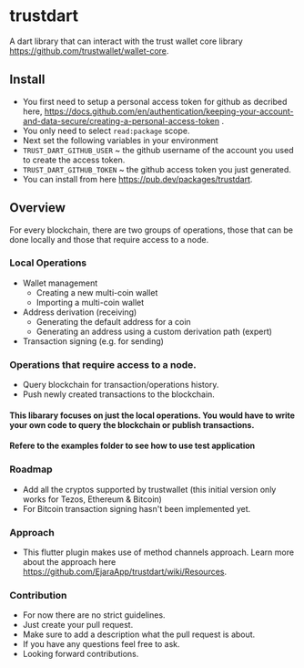 # trustdart
A dart library that can interact with the trust wallet core library https://github.com/trustwallet/wallet-core. 

## Install
- You first need to setup a personal access token for github as decribed here, https://docs.github.com/en/authentication/keeping-your-account-and-data-secure/creating-a-personal-access-token .
- You only need to select `read:package` scope.
- Next set the following variables in your environment 
- `TRUST_DART_GITHUB_USER` ~ the github username of the account you used to create the access token.
- `TRUST_DART_GITHUB_TOKEN` ~ the github access token you just generated.
- You can install from here https://pub.dev/packages/trustdart.

## Overview

For every blockchain, there are two groups of operations, those that can be done locally and those that require access to a node.

### Local Operations

- Wallet management
    - Creating a new multi-coin wallet
    - Importing a multi-coin wallet
- Address derivation (receiving)
    - Generating the default address for a coin
    - Generating an address using a custom derivation path (expert)
- Transaction signing (e.g. for sending)

### Operations that require access to a node.

- Query blockchain for transaction/operations history.
- Push newly created transactions to the blockchain.

#### This libarary focuses on just the local operations. You would have to write your own code to query the blockchain or publish transactions.

#### Refere to the examples folder to see how to use test application

### Roadmap

- Add all the cryptos supported by trustwallet (this initial version only works for Tezos, Ethereum & Bitcoin)
- For Bitcoin transaction signing hasn't been implemented yet.

### Approach

- This flutter plugin makes use of method channels approach. Learn more about the approach here https://github.com/EjaraApp/trustdart/wiki/Resources.

### Contribution

- For now there are no strict guidelines.
- Just create your pull request.
- Make sure to add a description what the pull request is about.
- If you have any questions feel free to ask.
- Looking forward contributions.

